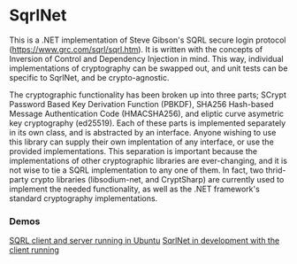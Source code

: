 SqrlNet
=======

This is a .NET implementation of Steve Gibson's SQRL secure login protocol (https://www.grc.com/sqrl/sqrl.htm).  It is written with the concepts of Inversion of Control and Dependency Injection in mind.  This way, individual implementations of cryptography can be swapped out, and unit tests can be specific to SqrlNet, and be crypto-agnostic.

The cryptographic functionality has been broken up into three parts; SCrypt Password Based Key Derivation Function (PBKDF), SHA256 Hash-based Message Authentication Code (HMACSHA256), and eliptic curve asymetric key cryptography (ed25519).  Each of these parts is implemented separately in its own class, and is abstracted by an interface.  Anyone wishing to use this library can supply their own implentation of any interface, or use the provided implementations.  This separation is important because the implementations of other cryptographic libraries are ever-changing, and it is not wise to tie a SQRL implementation to any one of them.  In fact, two thrid-party crypto libraries (libsodium-net, and CryptSharp) are currently used to implement the needed functionality, as well as the .NET framework's standard cryptography implementations.

### Demos

[SQRL client and server running in Ubuntu](http://www.youtube.com/watch?v=UQAUVLpb1pU)
[SqrlNet in development with the client running](http://www.youtube.com/watch?v=Kp1MJFE0fBM)
